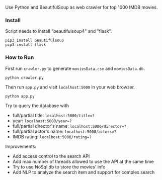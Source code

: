 Use Python and BeautifulSoup as web crawler for top 1000 IMDB movies.

### Install
Script needs to install "beautifulsoup4" and "flask".
```
pip3 install beautifulsoup
pip3 install flask
```

### How to Run
First run `crawler.py` to generate `moviesData.csv` and `moviesData.db`.
```
python crawler.py
```
Then run `app.py` and visit `localhost:5000` in your web browser.
```
python app.py
```

Try to query the database with
* full/partial title: `localhost:5000/title=?`
* year: `localhost:5000/year=?`
* full/partial director's name: `localhost:5000/director=?`
* full/partial actor's name: `localhost:5000/actors=?`
* IMDB rating: `localhost:5000/rating=?`


Improvements:
* Add access control to the search API
* Add max number of threads allowed to use the API at the same time
* Try to use NoSql db to store the movies' info
* Add NLP to analyze the search item and support for complex search 
